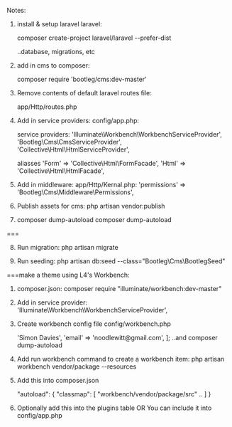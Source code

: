 Notes:

1. install & setup laravel laravel:
    
    composer create-project laravel/laravel --prefer-dist

    ..database, migrations, etc


2. add in cms to composer:
    
    composer require 'bootleg/cms:dev-master'

3. Remove contents of default laravel routes file:
    
    app/Http/routes.php

4. Add in service providers:
    config/app.php:

    service providers:
    'Illuminate\Workbench\WorkbenchServiceProvider',
    'Bootleg\Cms\CmsServiceProvider',
    'Collective\Html\HtmlServiceProvider',


    aliasses
    'Form' => 'Collective\Html\FormFacade',
    'Html' => 'Collective\Html\HtmlFacade',

5. Add in middleware:
    app/Http/Kernal.php:
    'permissions' => 'Bootleg\Cms\Middleware\Permissions',

6. Publish assets for cms:
    php artisan vendor:publish

7. composer dump-autoload
    composer dump-autoload

===

8. Run migration:
    php artisan migrate

9. Run seeding: 
    php artisan db:seed --class="Bootleg\Cms\BootlegSeed"



===make a theme using L4's Workbench:

1. composer.json:
    composer require "illuminate/workbench:dev-master"


2. Add in service provider:
    'Illuminate\Workbench\WorkbenchServiceProvider',

3. Create workbench config file
    config/workbench.php

    <?php
    return [
        'name' => 'Simon Davies',
        'email' => 'noodlewitt@gmail.com',
    ];

    ..and composer dump-autoload

4. Add run workbench command to create a workbench item:
    php artisan workbench vendor/package --resources


5. Add this into composer.json
    
    "autoload": {
        "classmap": [
            "workbench/vendor/package/src"
            ..
        ]
    }

6. Optionally add this into the plugins table 
OR 
You can include it into config/app.php


